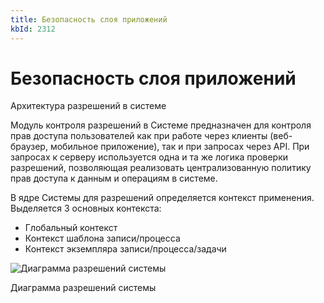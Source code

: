 ```yaml
---
title: Безопасность слоя приложений
kbId: 2312
---
```


# Безопасность слоя приложений

Архитектура разрешений в системе

Модуль контроля разрешений в Системе предназначен для контроля прав доступа пользователей как при работе через клиенты (веб-браузер, мобильное приложение), так и при запросах через API. При запросах к серверу используется одна и та же логика проверки разрешений, позволяющая реализовать централизованную политику прав доступа к данным и операциям в системе.

В ядре Системы для разрешений определяется контекст применения. Выделяется 3 основных контекста:

- Глобальный контекст
- Контекст шаблона записи/процесса
- Контекст экземпляра записи/процесса/задачи

![Диаграмма разрешений системы](https://kb.comindware.ru/assets/img_63bcfad7d41bc.png)

Диаграмма разрешений системы


